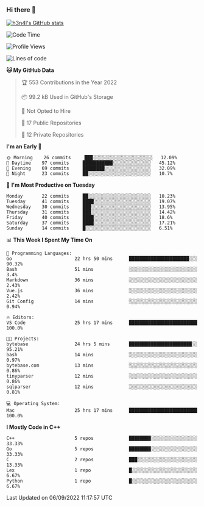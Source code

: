 ### Hi there 👋

[![h3n4l's GitHub stats](https://github-readme-stats.vercel.app/api?username=h3n4l&count_private=true&show_icons=true&theme=radical)](https://github.com/h3n4l/github-readme-stats)

<!--START_SECTION:waka-->
![Code Time](http://img.shields.io/badge/Code%20Time-654%20hrs%2046%20mins-blue)

![Profile Views](http://img.shields.io/badge/Profile%20Views-3-blue)

![Lines of code](https://img.shields.io/badge/From%20Hello%20World%20I%27ve%20Written-43%20Thousand%20lines%20of%20code-blue)

**🐱 My GitHub Data** 

> 🏆 553 Contributions in the Year 2022
 > 
> 📦 99.2 kB Used in GitHub's Storage 
 > 
> 🚫 Not Opted to Hire
 > 
> 📜 17 Public Repositories 
 > 
> 🔑 12 Private Repositories  
 > 
**I'm an Early 🐤** 

```text
🌞 Morning    26 commits     ███░░░░░░░░░░░░░░░░░░░░░░   12.09% 
🌆 Daytime    97 commits     ███████████░░░░░░░░░░░░░░   45.12% 
🌃 Evening    69 commits     ████████░░░░░░░░░░░░░░░░░   32.09% 
🌙 Night      23 commits     ██░░░░░░░░░░░░░░░░░░░░░░░   10.7%

```
📅 **I'm Most Productive on Tuesday** 

```text
Monday       22 commits     ██░░░░░░░░░░░░░░░░░░░░░░░   10.23% 
Tuesday      41 commits     ████░░░░░░░░░░░░░░░░░░░░░   19.07% 
Wednesday    30 commits     ███░░░░░░░░░░░░░░░░░░░░░░   13.95% 
Thursday     31 commits     ███░░░░░░░░░░░░░░░░░░░░░░   14.42% 
Friday       40 commits     ████░░░░░░░░░░░░░░░░░░░░░   18.6% 
Saturday     37 commits     ████░░░░░░░░░░░░░░░░░░░░░   17.21% 
Sunday       14 commits     █░░░░░░░░░░░░░░░░░░░░░░░░   6.51%

```


📊 **This Week I Spent My Time On** 

```text
💬 Programming Languages: 
Go                       22 hrs 50 mins      ██████████████████████░░░   90.32% 
Bash                     51 mins             ░░░░░░░░░░░░░░░░░░░░░░░░░   3.4% 
Markdown                 36 mins             ░░░░░░░░░░░░░░░░░░░░░░░░░   2.43% 
Vue.js                   36 mins             ░░░░░░░░░░░░░░░░░░░░░░░░░   2.42% 
Git Config               14 mins             ░░░░░░░░░░░░░░░░░░░░░░░░░   0.94%

🔥 Editors: 
VS Code                  25 hrs 17 mins      █████████████████████████   100.0%

🐱‍💻 Projects: 
bytebase                 24 hrs 5 mins       ███████████████████████░░   95.21% 
bash                     14 mins             ░░░░░░░░░░░░░░░░░░░░░░░░░   0.97% 
bytebase.com             13 mins             ░░░░░░░░░░░░░░░░░░░░░░░░░   0.86% 
tinyparser               12 mins             ░░░░░░░░░░░░░░░░░░░░░░░░░   0.86% 
sqlparser                12 mins             ░░░░░░░░░░░░░░░░░░░░░░░░░   0.81%

💻 Operating System: 
Mac                      25 hrs 17 mins      █████████████████████████   100.0%

```

**I Mostly Code in C++** 

```text
C++                      5 repos             ████████░░░░░░░░░░░░░░░░░   33.33% 
Go                       5 repos             ████████░░░░░░░░░░░░░░░░░   33.33% 
C                        2 repos             ███░░░░░░░░░░░░░░░░░░░░░░   13.33% 
Lex                      1 repo              █░░░░░░░░░░░░░░░░░░░░░░░░   6.67% 
Python                   1 repo              █░░░░░░░░░░░░░░░░░░░░░░░░   6.67%

```



 Last Updated on 06/09/2022 11:17:57 UTC
<!--END_SECTION:waka-->


